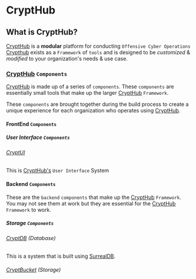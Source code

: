 # CryptHub

## What is CryptHub?

[CryptHub](https://github.com/CryptCloudCC/CryptHub) is a **modular** platform for conducting `Offensive Cyber Operations`
[Crypthub](https://github.com/CryptCloudCC/CryptHub) exists as a `Framework` of `tools` and is designed to be *customized* & *modified* to your organization's needs & use case.



### [CryptHub](https://github.com/CryptCloudCC/CryptHub) `Components`
[CryptHub](https://github.com/CryptCloudCC/CryptHub) is made up of a series of `components`. 
These `components` are essentially small tools that make up the larger [CryptHub](https://github.com/CryptCloudCC/CryptHub) `Framework`.

These `components` are brought together during the build process to create a unique experience for each organization who operates using [CryptHub](https://github.com/CryptCloudCC/CryptHub).

#### FrontEnd `Components`

##### User Interface `Components`

###### [CryptUI](https://github.com/CryptCloudCC/CryptUI)
This is [CryptHub's](https://github.com/CryptCloudCC/CryptHub) `User Interface` System


#### Backend `Components` 
These are the `backend` `components` that make up the [CryptHub](https://github.com/CryptCloudCC/CryptHub) `Framework`. 
You may not see them at work but they are essential for the [CryptHub](https://github.com/CryptCloudCC/CryptHub) `Framework` to work.

##### Storage `Components`
###### [CryptDB](https://github.com/CryptCloudCC/CryptDB) (Database)
This is a system that is built using [SurrealDB](https://surrealdb.com). 

###### [CryptBucket](https://github.com/CryptCloudCC/CryptBucket) (Storage)